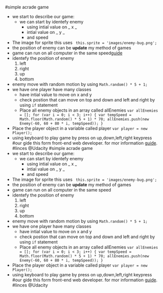 #simple acrade game
- we start to describe our game:
  - we can start by identefy enemy 
    - using intial value on _ x _ 
    - intial value on _ y _
    - and speed
- The image for sprite this uses ` this.sprite = 'images/enemy-bug.png';`
- the position of enemy can be **update** my method of games
- game can run on all computer in the same speed[guide](file:///F:/ayat/udacity/project%203/frontend-nanodegree-arcade-game-master/index.html)
- identefy the position of enemy 
  1. left 
  2. right
  3. up
  4. bottom
- enemy move with random motion by using ` Math.random() * 5 + 1; `
- we have one player have many classes
  - have intial value to move on x and y
  - check postion that can move on top and down and left and right by using ` if ` statement
  - Place all enemy objects in an array called allEnemies ` var allEnemies = [];
for (var i = 0; i < 3; i++) {
    var tempSpeed = Math.floor(Math.random() * 5 + 1) * 70;
    allEnemies.push(new Enemy(-60, 60 + 80 * i, tempSpeed));
} `
- Place the player object in a variable called player ` var player = new Player(); `
- using keyboard to play game by press on up,down,left,right keypress
#our gide
this form front-end web developer.
for mor information [guide](https://classroom.udacity.com/nanodegrees/nd001/parts/3692bea4-2632-4ce2-a693-32eafb84dd98/modules/269645859775463/lessons/2696458597239847/concepts/26849785360923).
#linces
@Udacity #simple acrade game
- we start to describe our game:
  - we can start by identefy enemy 
    - using intial value on _ x _ 
    - intial value on _ y _
    - and speed
- The image for sprite this uses ` this.sprite = 'images/enemy-bug.png';`
- the position of enemy can be **update** my method of games
- game can run on all computer in the same speed
- identefy the position of enemy 
  1. left 
  2. right
  3. up
  4. bottom
- enemy move with random motion by using ` Math.random() * 5 + 1; `
- we have one player have many classes
  - have intial value to move on x and y
  - check postion that can move on top and down and left and right by using ` if ` statement
  - Place all enemy objects in an array called allEnemies ` var allEnemies = [];
for (var i = 0; i < 3; i++) {
    var tempSpeed = Math.floor(Math.random() * 5 + 1) * 70;
    allEnemies.push(new Enemy(-60, 60 + 80 * i, tempSpeed));
} `
- Place the player object in a variable called player ` var player = new Player(); `
- using keyboard to play game by press on up,down,left,right keypress
#our gide
this form front-end web developer.
for mor information [guide](https://classroom.udacity.com/nanodegrees/nd001/parts/3692bea4-2632-4ce2-a693-32eafb84dd98/modules/269645859775463/lessons/2696458597239847/concepts/26849785360923).
#linces
@Udacity 